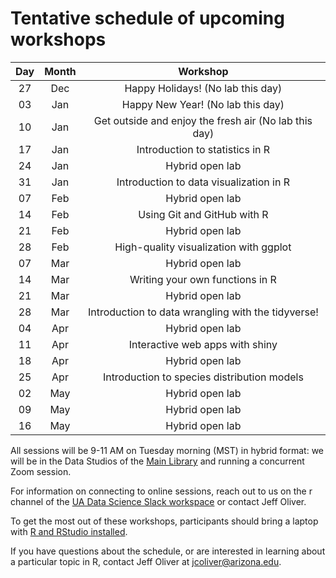 # Tentative schedule of upcoming workshops

| Day | Month | Workshop                           |
|:---:|:-----:|:----------------------------------:|
| 27  | Dec   | Happy Holidays! (No lab this day)  |
| 03  | Jan   | Happy New Year! (No lab this day)  |
| 10  | Jan   | Get outside and enjoy the fresh air (No lab this day) |
| 17  | Jan   | Introduction to statistics in R    |
| 24  | Jan   | Hybrid open lab                    |
| 31  | Jan   | Introduction to data visualization in R |
| 07  | Feb   | Hybrid open lab                    |
| 14  | Feb   | Using Git and GitHub with R        |
| 21  | Feb   | Hybrid open lab                    |
| 28  | Feb   | High-quality visualization with ggplot |
| 07  | Mar   | Hybrid open lab                    |
| 14  | Mar   | Writing your own functions in R    |
| 21  | Mar   | Hybrid open lab                    |
| 28  | Mar   | Introduction to data wrangling with the tidyverse! |
| 04  | Apr   | Hybrid open lab                    |
| 11  | Apr   | Interactive web apps with shiny    |
| 18  | Apr   | Hybrid open lab                    |
| 25  | Apr   | Introduction to species distribution models |
| 02  | May   | Hybrid open lab                    |
| 09  | May   | Hybrid open lab                    |
| 16  | May   | Hybrid open lab                    |

All sessions will be 9-11 AM on Tuesday morning (MST) in hybrid format: we will 
be in the Data Studios of the [Main Library](https://new.library.arizona.edu/visit/spaces/data-studio) 
and running a concurrent Zoom session.

For information on connecting to online sessions, reach out to us on the r 
channel of the [UA Data Science Slack workspace](https://jcoliver.github.io/uadatascience-slack/) 
or contact Jeff Oliver.

To get the most out of these workshops, participants should bring a laptop with 
[R and RStudio installed](https://jcoliver.github.io/learn-r/000-setup-instructions.html).

If you have questions about the schedule, or are interested in learning about a 
particular topic in R, contact Jeff Oliver at [jcoliver@arizona.edu](mailto:jcoliver@arizona.edu?subject=R%20workshop%20inquiry).
